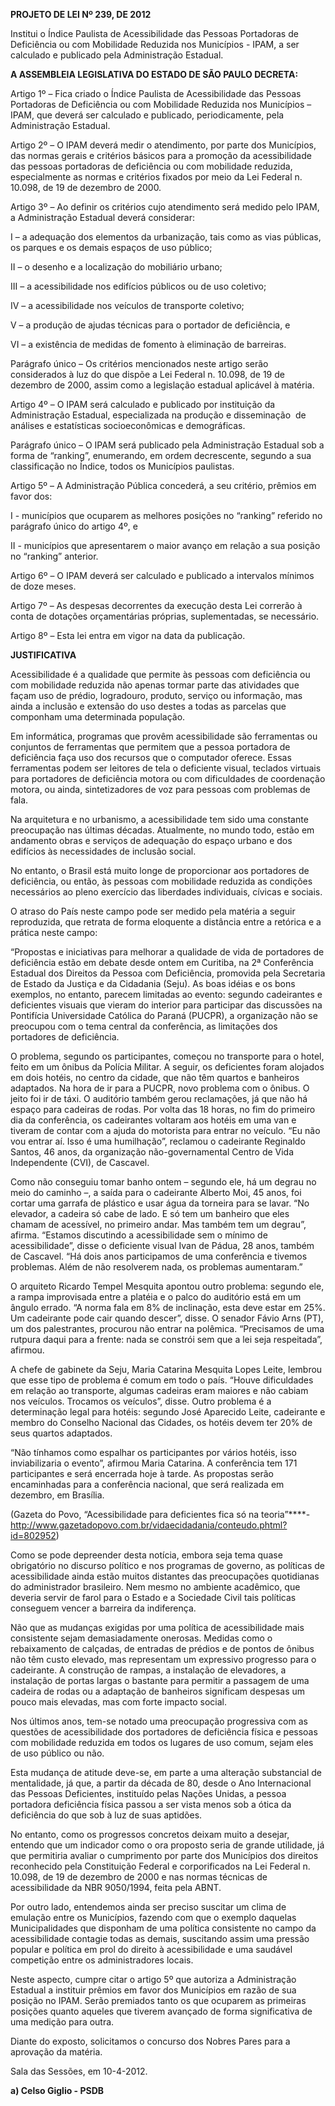   

**PROJETO DE LEI Nº 239, DE 2012**

  

Institui o Índice Paulista de Acessibilidade das Pessoas Portadoras de
Deficiência ou com Mobilidade Reduzida nos Municípios - IPAM, a ser
calculado e publicado pela Administração Estadual.

  

  

  

  

  

  

**A ASSEMBLEIA LEGISLATIVA DO ESTADO DE SÃO PAULO DECRETA:**

  

Artigo 1º – Fica criado o Índice Paulista de Acessibilidade das Pessoas
Portadoras de Deficiência ou com Mobilidade Reduzida nos Municípios –
IPAM, que deverá ser calculado e publicado, periodicamente, pela
Administração Estadual.

Artigo 2º – O IPAM deverá medir o atendimento, por parte dos Municípios,
das normas gerais e critérios básicos para a promoção da acessibilidade
das pessoas portadoras de deficiência ou com mobilidade reduzida,
especialmente as normas e critérios fixados por meio da Lei Federal n.
10.098, de 19 de dezembro de 2000.

Artigo 3º – Ao definir os critérios cujo atendimento será medido pelo
IPAM, a Administração Estadual deverá considerar:

I – a adequação dos elementos da urbanização, tais como as vias
públicas, os parques e os demais espaços de uso público;

II – o desenho e a localização do mobiliário urbano;

III – a acessibilidade nos edifícios públicos ou de uso coletivo;

IV – a acessibilidade nos veículos de transporte coletivo;

V – a produção de ajudas técnicas para o portador de deficiência, e

VI – a existência de medidas de fomento à eliminação de barreiras.

Parágrafo único – Os critérios mencionados neste artigo serão
considerados à luz do que dispõe a Lei Federal n. 10.098, de 19 de
dezembro de 2000, assim como a legislação estadual aplicável à matéria.

Artigo 4º – O IPAM será calculado e publicado por instituição da
Administração Estadual, especializada na produção e disseminação  de
análises e estatísticas socioeconômicas e demográficas.

Parágrafo único – O IPAM será publicado pela Administração Estadual sob
a forma de “ranking”, enumerando, em ordem decrescente, segundo a sua
classificação no Índice, todos os Municípios paulistas.

Artigo 5º – A Administração Pública concederá, a seu critério, prêmios
em favor dos:

I - municípios que ocuparem as melhores posições no “ranking” referido
no parágrafo único do artigo 4º, e

II - municípios que apresentarem o maior avanço em relação a sua posição
no “ranking” anterior.

Artigo 6º – O IPAM deverá ser calculado e publicado a intervalos mínimos
de doze meses.

Artigo 7º – As despesas decorrentes da execução desta Lei correrão à
conta de dotações orçamentárias próprias, suplementadas, se necessário.

Artigo 8º – Esta lei entra em vigor na data da publicação.

  

  

  

**JUSTIFICATIVA**

  

  

Acessibilidade é a qualidade que permite às pessoas com deficiência ou
com mobilidade reduzida não apenas tormar parte das atividades que façam
uso de prédio, logradouro, produto, serviço ou informação, mas ainda a
inclusão e extensão do uso destes a todas as parcelas que componham uma
determinada população.

Em informática, programas que provêm acessibilidade são ferramentas ou
conjuntos de ferramentas que permitem que a pessoa portadora de
deficiência faça uso dos recursos que o computador oferece. Essas
ferramentas podem ser leitores de tela o deficiente visual, teclados
virtuais para portadores de deficiência motora ou com dificuldades de
coordenação motora, ou ainda, sintetizadores de voz para pessoas com
problemas de fala.

Na arquitetura e no urbanismo, a acessibilidade tem sido uma constante
preocupação nas últimas décadas. Atualmente, no mundo todo, estão em
andamento obras e serviços de adequação do espaço urbano e dos edifícios
às necessidades de inclusão social.

No entanto, o Brasil está muito longe de proporcionar aos portadores de
deficiência, ou então, às pessoas com mobilidade reduzida as condições
necessários ao pleno exercício das liberdades individuais, cívicas e
sociais.

O atraso do País neste campo pode ser medido pela matéria a seguir
reproduzida, que retrata de forma eloquente a distância entre a retórica
e a prática neste campo:

“Propostas e iniciativas para melhorar a qualidade de vida de portadores
de deficiência estão em debate desde ontem em Curitiba, na 2ª
Conferência Estadual dos Direitos da Pessoa com Deficiência, promovida
pela Secretaria de Estado da Justiça e da Cidadania (Seju). As boas
idéias e os bons exemplos, no entanto, parecem limitadas ao evento:
segundo cadeirantes e deficientes visuais que vieram do interior para
participar das discussões na Pontifícia Universidade Católica do Paraná
(PUCPR), a organização não se preocupou com o tema central da
conferência, as limitações dos portadores de deficiência.

O problema, segundo os participantes, começou no transporte para o
hotel, feito em um ônibus da Polícia Militar. A seguir, os deficientes
foram alojados em dois hotéis, no centro da cidade, que não têm quartos
e banheiros adaptados. Na hora de ir para a PUCPR, novo problema com o
ônibus. O jeito foi ir de táxi. O auditório também gerou reclamações, já
que não há espaço para cadeiras de rodas. Por volta das 18 horas, no fim
do primeiro dia da conferência, os cadeirantes voltaram aos hotéis em
uma van e tiveram de contar com a ajuda do motorista para entrar no
veículo. “Eu não vou entrar aí. Isso é uma humilhação”, reclamou o
cadeirante Reginaldo Santos, 46 anos, da organização não-governamental
Centro de Vida Independente (CVI), de Cascavel.

Como não conseguiu tomar banho ontem – segundo ele, há um degrau no meio
do caminho –, a saída para o cadeirante Alberto Moi, 45 anos, foi cortar
uma garrafa de plástico e usar água da torneira para se lavar. “No
elevador, a cadeira só cabe de lado. E só tem um banheiro que eles
chamam de acessível, no primeiro andar. Mas também tem um degrau”,
afirma. “Estamos discutindo a acessibilidade sem o mínimo de
acessibilidade”, disse o deficiente visual Ivan de Pádua, 28 anos,
também de Cascavel. “Há dois anos participamos de uma conferência e
tivemos problemas. Além de não resolverem nada, os problemas
aumentaram.”

O arquiteto Ricardo Tempel Mesquita apontou outro problema: segundo ele,
a rampa improvisada entre a platéia e o palco do auditório está em um
ângulo errado. “A norma fala em 8% de inclinação, esta deve estar em
25%. Um cadeirante pode cair quando descer”, disse. O senador Fávio Arns
(PT), um dos palestrantes, procurou não entrar na polêmica. “Precisamos
de uma rutpura daqui para a frente: nada se constrói sem que a lei seja
respeitada”, afirmou.

A chefe de gabinete da Seju, Maria Catarina Mesquita Lopes Leite,
lembrou que esse tipo de problema é comum em todo o país. “Houve
dificuldades em relação ao transporte, algumas cadeiras eram maiores e
não cabiam nos veículos. Trocamos os veículos”, disse. Outro problema é
a determinação legal para hotéis: segundo José Aparecido Leite,
cadeirante e membro do Conselho Nacional das Cidades, os hotéis devem
ter 20% de seus quartos adaptados.

“Não tínhamos como espalhar os participantes por vários hotéis, isso
inviabilizaria o evento”, afirmou Maria Catarina. A conferência tem 171
participantes e será encerrada hoje à tarde. As propostas serão
encaminhadas para a conferência nacional, que será realizada em
dezembro, em Brasília.

(Gazeta do Povo, “Acessibilidade para deficientes fica só na
teoria”****-
http://www.gazetadopovo.com.br/vidaecidadania/conteudo.phtml?id=802952)

Como se pode depreender desta notícia, embora seja tema quase
obrigatório no discurso político e nos programas de governo, as
políticas de acessibilidade ainda estão muitos distantes das
preocupações quotidianas do administrador brasileiro. Nem mesmo no
ambiente acadêmico, que deveria servir de farol para o Estado e a
Sociedade Civil tais políticas conseguem vencer a barreira da
indiferença.

Não que as mudanças exigidas por uma política de acessibilidade mais
consistente sejam demasiadamente onerosas. Medidas como o rebaixamento
de calçadas, de entradas de prédios e de pontos de ônibus não têm custo
elevado, mas representam um expressivo progresso para o cadeirante. A
construção de rampas, a instalação de elevadores, a instalação de portas
largas o bastante para permitir a passagem de uma cadeira de rodas ou a
adaptação de banheiros significam despesas um pouco mais elevadas, mas
com forte impacto social.

Nos últimos anos, tem-se notado uma preocupação progressiva com as
questões de acessibilidade dos portadores de deficiência física e
pessoas com mobilidade reduzida em todos os lugares de uso comum, sejam
eles de uso público ou não.

Esta mudança de atitude deve-se, em parte a uma alteração substancial de
mentalidade, já que, a partir da década de 80, desde o Ano Internacional
das Pessoas Deficientes, instituído pelas Nações Unidas, a pessoa
portadora deficiência física passou a ser vista menos sob a ótica da
deficiência do que sob à luz de suas aptidões.

No entanto, como os progressos concretos deixam muito a desejar, entendo
que um indicador como o ora proposto seria de grande utilidade, já que
permitiria avaliar o cumprimento por parte dos Municípios dos direitos
reconhecido pela Constituição Federal e corporificados na Lei Federal n.
10.098, de 19 de dezembro de 2000 e nas normas técnicas de
acessibilidade da NBR 9050/1994, feita pela ABNT.

Por outro lado, entendemos ainda ser preciso suscitar um clima de
emulação entre os Municípios, fazendo com que o exemplo daquelas
Municipalidades que disponham de uma política consistente no campo da
acessibilidade contagie todas as demais, suscitando assim uma pressão
popular e política em prol do direito à acessibilidade e uma saudável
competição entre os administradores locais.

Neste aspecto, cumpre citar o artigo 5º que autoriza a Administração
Estadual a instituir prêmios em favor dos Municípios em razão de sua
posição no IPAM. Serão premiados tanto os que ocuparem as primeiras
posições quanto aqueles que tiverem avançado de forma significativa de
uma medição para outra.

Diante do exposto, solicitamos o concurso dos Nobres Pares para a
aprovação da matéria.

  

  

Sala das Sessões, em 10-4-2012.

  

  

  

  

  

**a) Celso Giglio - PSDB**

  

